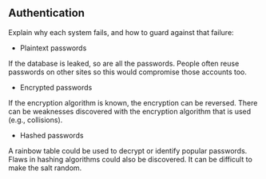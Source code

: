 ## Authentication
Explain why each system fails, and how to guard against that failure:
- Plaintext passwords

If the database is leaked, so are all the passwords.
People often reuse passwords on other sites so this would compromise those accounts too.

- Encrypted passwords

If the encryption algorithm is known, the encryption can be reversed.
There can be weaknesses discovered with the encryption algorithm that is used (e.g., collisions).

- Hashed passwords

A rainbow table could be used to decrypt or identify popular passwords.
Flaws in hashing algorithms could also be discovered.
It can be difficult to make the salt random.